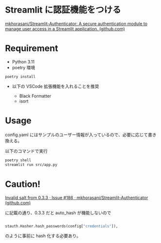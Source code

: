 # Streamlit に認証機能をつける

[mkhorasani/Streamlit-Authenticator: A secure authentication module to manage user access in a Streamlit application. (github.com)](https://github.com/mkhorasani/Streamlit-Authenticator)

# Requirement

- Python 3.11
- poetry 環境

```shell
poetry install
```

- 以下の VSCode 拡張機能を入れることを推奨

  - Black Formatter
  - isort

# Usage

config.yaml にはサンプルのユーザー情報が入っているので、必要に応じて書き換える。

以下のコマンドで実行

```bash
poetry shell
streamlit run src/app.py
```

# Caution!

[Invalid salt from 0.3.3 · Issue #186 · mkhorasani/Streamlit-Authenticator (github.com)](https://github.com/mkhorasani/Streamlit-Authenticator/issues/186)

に記載の通り、0.3.3 だと auto_hash が機能しないので

```python

stauth.Hasher.hash_passwords(config["credentials"]),

```

のように事前に hash 化する必要あり。
